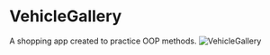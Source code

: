 # VehicleGallery
A shopping app created to practice OOP methods.
![VehicleGallery](https://github.com/nesimozgun/VehicleGallery/assets/78825897/c6267a03-a335-4ba7-9d03-96a613ff4e62)
